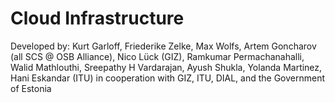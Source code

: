 # Cloud Infrastructure

Developed by: Kurt Garloff, Friederike Zelke, Max Wolfs, Artem Goncharov (all SCS @ OSB Alliance), Nico Lück (GIZ), Ramkumar Permachanahalli, Walid Mathlouthi, Sreepathy H Vardarajan, Ayush Shukla, Yolanda Martinez, Hani Eskandar (ITU) in cooperation with GIZ, ITU, DIAL, and the Government of Estonia

